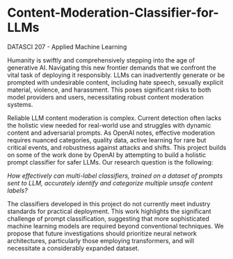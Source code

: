 # Content-Moderation-Classifier-for-LLMs
DATASCI 207 - Applied Machine Learning


Humanity is swiftly and comprehensively stepping into the age of generative AI. Navigating this new frontier demands that we confront the vital task of deploying it responsibly. LLMs can inadvertently generate or be prompted with undesirable content, including hate speech, sexually explicit material, violence, and harassment. This poses significant risks to both model providers and users, necessitating robust content moderation systems.

Reliable LLM content moderation is complex. Current detection often lacks the holistic view needed for real-world use and struggles with dynamic content and adversarial prompts. As OpenAI notes, effective moderation requires nuanced categories, quality data, active learning for rare but critical events, and robustness against attacks and shifts. This project builds on some of the work done by OpenAI by attempting to build a holistic prompt classifier for safer LLMs. Our research question is the following:

*How effectively can multi-label classifiers, trained on a dataset of prompts sent to LLM, accurately identify and categorize multiple unsafe content labels?*

The classifiers developed in this project do not currently meet industry standards for practical deployment. This work highlights the significant challenge of prompt classification, suggesting that more sophisticated machine learning models are required beyond conventional techniques. We propose that future investigations should prioritize neural network architectures, particularly those employing transformers, and will necessitate a considerably expanded dataset.
